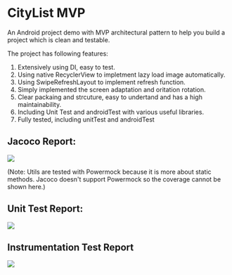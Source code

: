 # CityList MVP

An Android project demo with MVP architectural pattern to help you build a project which is clean and testable.

The project has following features:

1. Extensively using DI, easy to test.
2. Using native RecyclerView to impletment lazy load image automatically.
3. Using SwipeRefreshLayout to implement refresh function.
4. Simply implemented the screen adaptation and oritation rotation.
5. Clear packaing and strcuture, easy to undertand and has a high maintainability.
6. Including Unit Test and androidTest with various useful libraries. 
7. Fully tested, including unitTest and androidTest

## Jacoco Report:

<img src="https://github.com/DavidFancy/CityList-MVP/blob/master/report/jacoco%20report.jpeg">

(Note: Utils are tested with Powermock because it is more about static methods. Jacoco doesn't support Powermock so the coverage cannot be shown here.)

## Unit Test Report:

<img src="https://github.com/DavidFancy/CityList-MVP/blob/master/report/unit%20test.jpeg">

## Instrumentation Test Report

<img src="https://github.com/DavidFancy/CityList-MVP/blob/master/report/instrumentation%20test.jpeg">

